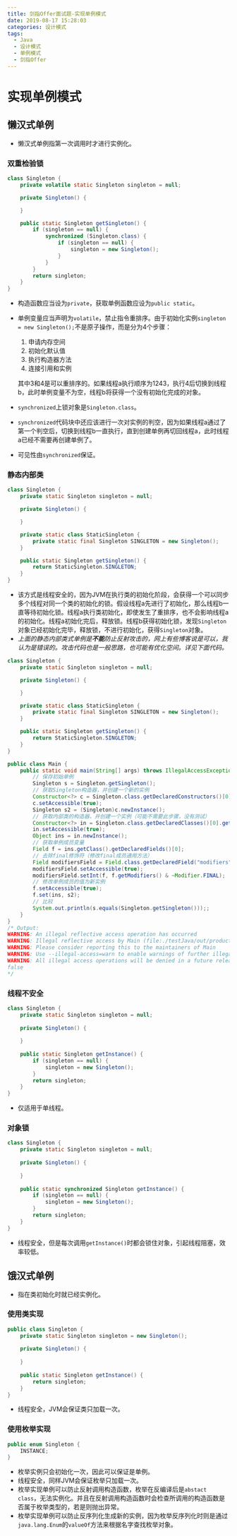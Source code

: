 ```yaml
---
title: 剑指Offer面试题-实现单例模式
date: 2019-08-17 15:28:03
categories: 设计模式
tags:
  - Java
  - 设计模式
  - 单例模式
  - 剑指Offer
---
```


# 实现单例模式

## 懒汉式单例

- 懒汉式单例指第一次调用时才进行实例化。

### 双重检验锁

```java
class Singleton {
    private volatile static Singleton singleton = null;

    private Singleton() {

    }

    public static Singleton getSingleton() {
        if (singleton == null) {
            synchronized (Singleton.class) {
                if (singleton == null) {
                    singleton = new Singleton();
                }
            }
        }
        return singleton;
    }
}
```

- 构造函数应当设为`private`，获取单例函数应设为`public static`。

- 单例变量应当声明为`volatile`，禁止指令重排序。由于初始化实例`singleton = new Singleton();`不是原子操作，而是分为4个步骤：

  1. 申请内存空间
  2. 初始化默认值
  3. 执行构造器方法
  4. 连接引用和实例

  其中3和4是可以重排序的。如果线程a执行顺序为1243，执行4后切换到线程b，此时单例变量不为空，线程b将获得一个没有初始化完成的对象。

- `synchronized`上锁对象是`Singleton.class`。

- `synchronized`代码块中还应该进行一次对实例的判空，因为如果线程a通过了第一个判空后，切换到线程b一直执行，直到创建单例再切回线程a，此时线程a已经不需要再创建单例了。

- 可见性由`synchronized`保证。

### 静态内部类

```java
class Singleton {
    private static Singleton singleton = null;

    private Singleton() {

    }

    private static class StaticSingleton {
        private static final Singleton SINGLETON = new Singleton();
    }

    public static Singleton getSingleton() {
        return StaticSingleton.SINGLETON;
    }
}
```

- 该方式是线程安全的，因为JVM在执行类的初始化阶段，会获得一个可以同步多个线程对同一个类的初始化的锁。假设线程a先进行了初始化，那么线程b一直等待初始化锁。线程a执行类初始化，即使发生了重排序，也不会影响线程a的初始化。线程a初始化完后，释放锁。线程b获得初始化锁，发现`Singleton`对象已经初始化完毕，释放锁，不进行初始化，获得`Singleton`对象。
- *上面的静态内部类式单例是**不能**防止反射攻击的，网上有些博客说是可以，我认为是错误的。攻击代码也是一般思路，也可能有优化空间。详见下面代码。*

```java
class Singleton {
    private static Singleton singleton = null;

    private Singleton() {

    }

    private static class StaticSingleton {
        private static final Singleton SINGLETON = new Singleton();
    }

    public static Singleton getSingleton() {
        return StaticSingleton.SINGLETON;
    }
}

public class Main {
    public static void main(String[] args) throws IllegalAccessException, InvocationTargetException, InstantiationException, NoSuchFieldException {
        // 保存初始单例
        Singleton s = Singleton.getSingleton();
        // 获取Singleton构造器，并创建一个新的实例
        Constructor<?> c = Singleton.class.getDeclaredConstructors()[0];
        c.setAccessible(true);
        Singleton s2 = (Singleton)c.newInstance();
        // 获取内部类的构造器，并创建一个实例（可能不需要此步骤，没有测试）
        Constructor<?> in = Singleton.class.getDeclaredClasses()[0].getDeclaredConstructors()[0];
        in.setAccessible(true);
        Object ins = in.newInstance();
        // 获取单例成员变量
        Field f = ins.getClass().getDeclaredFields()[0];
        // 去除final修饰符（修改final成员通用方法）
        Field modifiersField = Field.class.getDeclaredField("modifiers");
        modifiersField.setAccessible(true);
        modifiersField.setInt(f, f.getModifiers() & ~Modifier.FINAL);
        // 修改单例成员的值为新实例
        f.setAccessible(true);
        f.set(ins, s2);
        // 比较
        System.out.println(s.equals(Singleton.getSingleton()));;
    }
}
/* Output:
WARNING: An illegal reflective access operation has occurred
WARNING: Illegal reflective access by Main (file:./testJava/out/production/testJava/) to field java.lang.reflect.Field.modifiers
WARNING: Please consider reporting this to the maintainers of Main
WARNING: Use --illegal-access=warn to enable warnings of further illegal reflective access operations
WARNING: All illegal access operations will be denied in a future release
false
*/
```



### 线程不安全

```java
class Singleton {
    private static Singleton singleton = null;
    
    private Singleton() {
        
    }
    
    public static Singleton getInstance() {
        if (singleton == null) {
            singleton = new Singleton();
        }
        return singleton;
    }
}
```

- 仅适用于单线程。

### 对象锁

```java
class Singleton {
    private static Singleton singleton = null;
    
    private Singleton() {
        
    }
    
    public static synchronized Singleton getInstance() {
        if (singleton == null) {
            singleton = new Singleton();
        }
        return singleton;
    }
}
```

- 线程安全，但是每次调用`getInstance()`时都会锁住对象，引起线程阻塞，效率较低。

## 饿汉式单例

- 指在类初始化时就已经实例化。

### 使用类实现

```java
public class Singleton {
    private static Singleton singleton = new Singleton();
    
    private Singleton() {
        
    }
    
    public static Singleton getInstance() {
        return singleton;
    }
}
```

- 线程安全，JVM会保证类只加载一次。

### 使用枚举实现

```java
public enum Singleton {
    INSTANCE;
}
```

- 枚举实例只会初始化一次，因此可以保证是单例。
- 线程安全，同样JVM会保证枚举只加载一次。
- 枚举实现单例可以防止反射调用构造函数，枚举在反编译后是`abstact class`，无法实例化。并且在反射调用构造函数时会检查所调用的构造函数是否属于枚举类型的，若是则抛出异常。
- 枚举实现单例可以防止反序列化生成新的实例，因为枚举反序列化时则是通过`java.lang.Enum`的`valueOf`方法来根据名字查找枚举对象。

